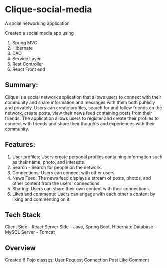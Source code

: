 # Clique-social-media

A social networking application

Created a social media app using 
1. Spring MVC
2. Hibernate
3. DAO
4. Service Layer
5. Rest Controller
6. React Front end

## Summary:

Clique is a social network application that allows users to connect with their community and share information and messages with them both publicly and privately. Users can create profiles, search for and follow friends on the network, create posts, view their news feed containing posts from their friends. The application allows users to register and create their profiles to connect with friends and share their thoughts and experiences with their community.

## Features:
1. User profiles: Users create personal profiles containing information such as their name, photo, and interests.
2. Search - Search for people on the network.
3. Connections: Users can connect with other users.
4. News Feed: The news feed displays a stream of posts, photos, and other content from the users' connections.
5. Sharing: Users can share their own content with their connections.
6. Likes and comments: Users can engage with each other's content by liking and commenting on it.

## Tech Stack
Client Side - React
Server Side - Java, Spring Boot, Hibernate
Database - MySQL
Server - Tomcat

## Overview

Created 6 Pojo classes:
User
Request
Connection
Post
Like
Comment
